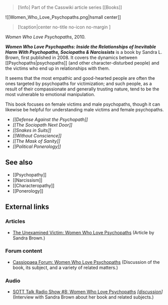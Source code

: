 > [!info] Part of the Casswiki article series [[Books]]

![[Women_Who_Love_Psychopaths.png|hsmall center]]
> [!caption|center no-title no-icon no-margin ]
> 
_Women Who Love Psychopaths_, 2010.

_**Women Who Love Psychopaths: Inside the Relationships of Inevitable Harm With Psychopaths, Sociopaths & Narcissists**_ is a book by Sandra L. Brown, first published in 2008. It covers the dynamics between [[Psychopaths|psychopaths]] (and other character-disturbed people) and the victims who end up in relationships with them.

It seems that the most empathic and good-hearted people are often the ones targeted by psychopaths for victimization; and such people, as a result of their compassionate and generally trusting nature, tend to be the most vulnerable to emotional manipulation.

This book focuses on female victims and male psychopaths, though it can likewise be helpful for understanding male victims and female psychopaths.

*   _[[Defense Against the Psychopath]]_
*   _[[The Sociopath Next Door]]_
*   _[[Snakes in Suits]]_
*   _[[Without Conscience]]_
*   _[[The Mask of Sanity]]_
*   _[[Political Ponerology]]_

See also
--------

*   [[Psychopathy]]
*   [[Narcissism]]
*   [[Characteropathy]]
*   [[Ponerology]]

External links
--------------

### Articles

*   [The Unexamined Victim: Women Who Love Psychopaths](http://www.sott.net/article/228663-The-Unexamined-Victim-Women-Who-Love-Psychopaths) (Article by Sandra Brown.)

### Forum content

*   [Cassiopaea Forum: Women Who Love Psychopaths](https://cassiopaea.org/forum/index.php/topic,4892.0.html) (Discussion of the book, its subject, and a variety of related matters.)

### Audio

*   [SOTT Talk Radio Show #8: Women Who Love Psychopaths](http://www.sott.net/article/260043-SOTT-Talk-Radio-Women-Who-Love-Psychopaths-With-Sandra-L-Brown) _\[[discussion](https://cassiopaea.org/forum/index.php/topic,30776.0.html)\]_ (Interview with Sandra Brown about her book and related subjects.)